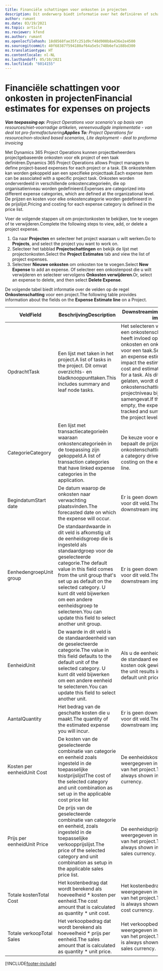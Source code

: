 ```yaml
---
title: Financiële schattingen voor onkosten in projecten
description: Dit onderwerp biedt informatie over het definiëren of schatten van projectgebaseerde onkosten.
author: rumant
ms.date: 03/19/2021
ms.topic: article
ms.reviewer: kfend
ms.author: rumant
ms.openlocfilehash: 18d8568fae35fc251d9cf48d900b8a436e2e4500
ms.sourcegitcommit: 40f68387f594180af64a5e5c748b6efa188bd300
ms.translationtype: HT
ms.contentlocale: nl-NL
ms.lasthandoff: 05/10/2021
ms.locfileid: "6014155"
---
```

# <a name="financial-estimates-for-expenses-on-projects"></a><span data-ttu-id="4af9d-103">Financiële schattingen voor onkosten in projecten</span><span class="sxs-lookup"><span data-stu-id="4af9d-103">Financial estimates for expenses on projects</span></span>
<span data-ttu-id="4af9d-104">_**Van toepassing op:** Project Operations voor scenario's op basis van resources/niet-voorradige artikelen, vereenvoudigde implementatie - van deal tot pro-formafacturering_</span><span class="sxs-lookup"><span data-stu-id="4af9d-104">_**Applies To:** Project Operations for resource/non-stocked based scenarios, Lite deployment - deal to proforma invoicing_</span></span>

<span data-ttu-id="4af9d-105">Met Dynamics 365 Project Operations kunnen projectbeheerders projectgebaseerde onkosten voor elk project of een taak definiëren.</span><span class="sxs-lookup"><span data-stu-id="4af9d-105">Dynamics 365 Project Operations allows Project managers to define project-based expenses for each project or a task.</span></span> <span data-ttu-id="4af9d-106">Elk onkostenitem kan worden gekoppeld aan een specifieke projecttaak.</span><span class="sxs-lookup"><span data-stu-id="4af9d-106">Each expense item can be associated with a specific project task.</span></span> <span data-ttu-id="4af9d-107">Onkosten worden onderverdeeld in verschillende onkostencategorieën, die op organisatieniveau worden gedefinieerd.</span><span class="sxs-lookup"><span data-stu-id="4af9d-107">Expenses are categorized into different expense categories, which are defined at the organizational level.</span></span> <span data-ttu-id="4af9d-108">De prijzen en kosten voor elke onkostencategorie worden gedefinieerd in de prijslijst.</span><span class="sxs-lookup"><span data-stu-id="4af9d-108">Pricing and costing for each expense category is defined in the price list.</span></span> 

<span data-ttu-id="4af9d-109">Voer de volgende stappen uit om projectonkosten te bekijken, toe te voegen of te verwijderen.</span><span class="sxs-lookup"><span data-stu-id="4af9d-109">Complete the following steps to view, add, or delete a project expense.</span></span>

1. <span data-ttu-id="4af9d-110">Ga naar **Projecten** en selecteer het project waaraan u wilt werken.</span><span class="sxs-lookup"><span data-stu-id="4af9d-110">Go to **Projects**, and select the project you want to work on.</span></span>
2. <span data-ttu-id="4af9d-111">Selecteer het tabblad **Projectschattingen** en bekijk de lijst met projectonkosten.</span><span class="sxs-lookup"><span data-stu-id="4af9d-111">Select the **Project Estimates** tab and view the list of project expenses.</span></span>
3. <span data-ttu-id="4af9d-112">Selecteer **Nieuwe onkosten** om onkosten toe te voegen.</span><span class="sxs-lookup"><span data-stu-id="4af9d-112">Select **New Expense** to add an expense.</span></span> <span data-ttu-id="4af9d-113">Of selecteer een onkostenpost die u wilt verwijderen en selecteer vervolgens **Onkosten verwijderen**.</span><span class="sxs-lookup"><span data-stu-id="4af9d-113">Or, select an expense to delete, and then select **Delete Expense**.</span></span>

<span data-ttu-id="4af9d-114">De volgende tabel biedt informatie over de velden op de regel **Onkostenschatting** voor een project.</span><span class="sxs-lookup"><span data-stu-id="4af9d-114">The following table provides information about the fields on the **Expense Estimate line** on a Project.</span></span> 

| <span data-ttu-id="4af9d-115">**Veld**</span><span class="sxs-lookup"><span data-stu-id="4af9d-115">**Field**</span></span> | <span data-ttu-id="4af9d-116">**Beschrijving**</span><span class="sxs-lookup"><span data-stu-id="4af9d-116">**Description**</span></span> | <span data-ttu-id="4af9d-117">**Downstreamimpact**</span><span class="sxs-lookup"><span data-stu-id="4af9d-117">**Downstream impact**</span></span> |
| --- | --- | --- |
| <span data-ttu-id="4af9d-118">Opdracht</span><span class="sxs-lookup"><span data-stu-id="4af9d-118">Task</span></span> | <span data-ttu-id="4af9d-119">Een lijst met taken in het project.</span><span class="sxs-lookup"><span data-stu-id="4af9d-119">A list of tasks in the project.</span></span> <span data-ttu-id="4af9d-120">Dit omvat overzichts- en bladknooppunttaken.</span><span class="sxs-lookup"><span data-stu-id="4af9d-120">This includes summary and leaf node tasks.</span></span> | <span data-ttu-id="4af9d-121">Het selecteren van een taak voor een onkostenschattingsregel heeft invloed op de geschatte onkosten en onkostenverkopen voor een taak.</span><span class="sxs-lookup"><span data-stu-id="4af9d-121">Selecting a task for an expense estimate line will impact the estimated expense cost and estimated expense sales for a task.</span></span> <span data-ttu-id="4af9d-122">Als dit veld leeg wordt gelaten, wordt de onkostenschatting alleen op projectniveau bijgehouden en samengevat.</span><span class="sxs-lookup"><span data-stu-id="4af9d-122">If this field is left empty, the expense estimate is tracked and summarized only at the project level.</span></span> |
| <span data-ttu-id="4af9d-123">Categorie</span><span class="sxs-lookup"><span data-stu-id="4af9d-123">Category</span></span> | <span data-ttu-id="4af9d-124">Een lijst met transactiecategorieën waaraan onkostencategorieën in de toepassing zijn gekoppeld.</span><span class="sxs-lookup"><span data-stu-id="4af9d-124">A list of transaction categories that have linked expense categories in the application.</span></span> | <span data-ttu-id="4af9d-125">De keuze voor een categorie bepaalt de prijzen en kosten op de onkostenschattingsregel.</span><span class="sxs-lookup"><span data-stu-id="4af9d-125">Selecting a category drives pricing and costing on the expense estimate line.</span></span> |
| <span data-ttu-id="4af9d-126">Begindatum</span><span class="sxs-lookup"><span data-stu-id="4af9d-126">Start date</span></span> | <span data-ttu-id="4af9d-127">De datum waarop de onkosten naar verwachting plaatsvinden.</span><span class="sxs-lookup"><span data-stu-id="4af9d-127">The forecasted date on which the expense will occur.</span></span> | <span data-ttu-id="4af9d-128">Er is geen downstreamimpact voor dit veld.</span><span class="sxs-lookup"><span data-stu-id="4af9d-128">There is no downstream impact for this field.</span></span> |
| <span data-ttu-id="4af9d-129">Eenhedengroep</span><span class="sxs-lookup"><span data-stu-id="4af9d-129">Unit group</span></span> | <span data-ttu-id="4af9d-130">De standaardwaarde in dit veld is afkomstig uit de eenheidsgroep die is ingesteld als standaardgroep voor de geselecteerde categorie.</span><span class="sxs-lookup"><span data-stu-id="4af9d-130">The default value in this field comes from the unit group that's set up as default on the selected category.</span></span> <span data-ttu-id="4af9d-131">U kunt dit veld bijwerken om een andere eenheidsgroep te selecteren.</span><span class="sxs-lookup"><span data-stu-id="4af9d-131">You can update this field to select another unit group.</span></span> | <span data-ttu-id="4af9d-132">Er is geen downstreamimpact voor dit veld.</span><span class="sxs-lookup"><span data-stu-id="4af9d-132">There is no downstream impact for this field.</span></span> |
| <span data-ttu-id="4af9d-133">Eenheid</span><span class="sxs-lookup"><span data-stu-id="4af9d-133">Unit</span></span> | <span data-ttu-id="4af9d-134">De waarde in dit veld is de standaardeenheid van de geselecteerde categorie.</span><span class="sxs-lookup"><span data-stu-id="4af9d-134">The value in this field defaults to the default unit of the selected category.</span></span> <span data-ttu-id="4af9d-135">U kunt dit veld bijwerken om een andere eenheid te selecteren.</span><span class="sxs-lookup"><span data-stu-id="4af9d-135">You can update this field to select another unit.</span></span> | <span data-ttu-id="4af9d-136">Als u de eenheid wijzigt, worden de standaard eenheidsprijs en -kosten ook gewijzigd.</span><span class="sxs-lookup"><span data-stu-id="4af9d-136">Changing the unit results in a different default unit price and cost.</span></span> |
| <span data-ttu-id="4af9d-137">Aantal</span><span class="sxs-lookup"><span data-stu-id="4af9d-137">Quantity</span></span> | <span data-ttu-id="4af9d-138">Het bedrag van de geschatte kosten die u maakt.</span><span class="sxs-lookup"><span data-stu-id="4af9d-138">The quantity of the estimated expense you will incur.</span></span> | <span data-ttu-id="4af9d-139">Er is geen downstreamimpact voor dit veld.</span><span class="sxs-lookup"><span data-stu-id="4af9d-139">There is no downstream impact for this field.</span></span> |
| <span data-ttu-id="4af9d-140">Kosten per eenheid</span><span class="sxs-lookup"><span data-stu-id="4af9d-140">Unit Cost</span></span> | <span data-ttu-id="4af9d-141">De kosten van de geselecteerde combinatie van categorie en eenheid zoals ingesteld in de toepasselijke kostprijslijst</span><span class="sxs-lookup"><span data-stu-id="4af9d-141">The cost of the selected category and unit combination as set up in the applicable cost price list</span></span> | <span data-ttu-id="4af9d-142">De eenheidskosten worden altijd weergegeven in de kostenvaluta van het project.</span><span class="sxs-lookup"><span data-stu-id="4af9d-142">The unit cost is always shown in the project's cost currency.</span></span> |
| <span data-ttu-id="4af9d-143">Prijs per eenheid</span><span class="sxs-lookup"><span data-stu-id="4af9d-143">Unit Price</span></span> | <span data-ttu-id="4af9d-144">De prijs van de geselecteerde combinatie van categorie en eenheid, zoals ingesteld in de toepasselijke verkoopprijslijst.</span><span class="sxs-lookup"><span data-stu-id="4af9d-144">The price of the selected category and unit combination as setup in the applicable sales price list.</span></span> | <span data-ttu-id="4af9d-145">De eenheidsprijs wordt altijd weergegeven in de verkoopvaluta van het project.</span><span class="sxs-lookup"><span data-stu-id="4af9d-145">The unit price is always shown in the project's sales currency.</span></span> |
| <span data-ttu-id="4af9d-146">Totale kosten</span><span class="sxs-lookup"><span data-stu-id="4af9d-146">Total Cost</span></span> | <span data-ttu-id="4af9d-147">Het kostenbedrag dat wordt berekend als hoeveelheid \* kosten per eenheid.</span><span class="sxs-lookup"><span data-stu-id="4af9d-147">The cost amount that is calculated as quantity \* unit cost.</span></span>| <span data-ttu-id="4af9d-148">Het kostenbedrag wordt altijd weergegeven in de kostenvaluta van het project.</span><span class="sxs-lookup"><span data-stu-id="4af9d-148">The cost amount is always shown in the project's cost currency.</span></span> |
| <span data-ttu-id="4af9d-149">Totale verkoop</span><span class="sxs-lookup"><span data-stu-id="4af9d-149">Total Sales</span></span> | <span data-ttu-id="4af9d-150">Het verkoopbedrag dat wordt berekend als hoeveelheid \* prijs per eenheid.</span><span class="sxs-lookup"><span data-stu-id="4af9d-150">The sales amount that is calculated as quantity \* unit price.</span></span> | <span data-ttu-id="4af9d-151">Het verkoopbedrag wordt altijd weergegeven in de verkoopvaluta van het project.</span><span class="sxs-lookup"><span data-stu-id="4af9d-151">The sales amount is always shown in the project's sales currency.</span></span> |


[!INCLUDE[footer-include](../includes/footer-banner.md)]
